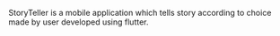 StoryTeller is a mobile application which tells story according to choice made by user developed using flutter.
